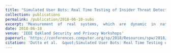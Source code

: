```yaml
---
title: "Simulated User Bots: Real Time Testing of Insider Threat Detection Systems"
collection: publications
permalink: /publication/2018-06-10-subs
excerpt: 'Measurement  of  real  systems,  which  are  dynamic  in  nature, encounter  unknown  configuration  bugs  and  have  sensitivities  to the vagaries of human nature and adversarial behavior, requires a formal means   to continuously test and evaluate deployed detection systems. We present a framework to deploying in situ simulated user bots (SUBs) that can emulate the actions of real users.'
date: 2018-06-10
venue: 'IEEE Oakland Security and Privacy Workshops'
paperurl: 'https://conferences.computer.org/sp/2018/Resources/spw/2018/SimulatedUserBotsRealTimeTestingofInside.pdf'
citation: 'Dutta et al.  &quot;Simulated User Bots: Real Time Testing of Insider Threat Detection Systems.&quot; <i>IEEE Oakland SPW</i> (2018). '
---
```

